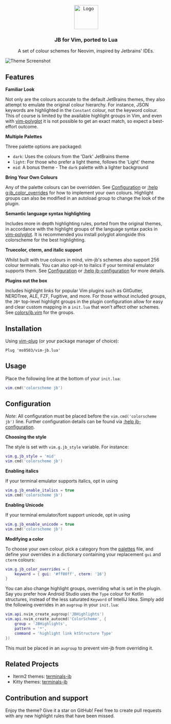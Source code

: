 <div align="center">
    </br>
    <img src="assets/logo.png" width="75" alt="Logo"/>
    <h3>JB for Vim, ported to Lua</h3>
    <p> A set of colour schemes for Neovim, inspired by Jetbrains' IDEs.</p>
</div>

![Theme Screenshot](assets/screenshot.png)

## Features

**Familiar Look**

Not only are the colours accurate to the default JetBrains themes, they
also attempt to emulate the original colour hierarchy. For instance, JSON
keywords are highlighted in the `Constant` colour, not the keyword colour.
This of course is limited by the available highlight groups in Vim, and
even with [vim-polyglot](https://github.com/sheerun/vim-polyglot) it is
not possible to get an exact match, so expect a best-effort outcome.

**Multiple Palettes**

Three palette options are packaged:

-   `dark`: Uses the colours from the 'Dark' JetBrains theme
-   `light`: For those who prefer a light theme, follows the 'Light' theme
-   `mid`: A bonus theme - The `dark` palette with a lighter background

**Bring Your Own Colours**

Any of the palette colours can be overridden. See
[Configuration](#configuration) or
[:help g:jb_color_overrides](doc/jb.txt) for how to
implement your own colours.
Highlight groups can also be modified in an autoload group to change
the look of the plugin.

**Semantic language syntax highlighting**

Includes more in depth highlighting rules, ported from the original
themes, in accordance with the highlight groups of the language syntax
packs in [vim-polyglot](https://github.com/sheerun/vim-polyglot). It is
recommended you install polyglot alongside this colorscheme for the best
highlighting.

**Truecolor, cterm, and italic support**

Whilst built with true colours in mind, vim-jb's schemes also support 256
colour terminals. You can also opt-in to italics if your terminal emulator
supports them. See [Configuration](#configuration) or
[:help jb-configuration](doc/jb.txt) for more details.

**Plugins out the box**

Includes highlight links for popular Vim plugins such as GitGutter,
NERDTree, ALE, FZF, Fugitive, and more. For those without included groups,
the `JB*` top-level highlight groups in the plugin configuration allow for
easy and clear custom mapping in a `init.lua` that won't affect other
schemes. See [colors/jb.vim](lua/vim-jb/colors.lua) for the groups.

## Installation

Using [vim-plug](https://github.com/junegunn/vim-plug) (or your package
manager of choice):

```vim
Plug 'ms0503/vim-jb.lua'
```

## Usage

Place the following line at the bottom of your `init.lua`:

```lua
vim.cmd('colorscheme jb')
```

## Configuration

_Note_: All configuration must be placed before the `vim.cmd('colorscheme jb')` line.
Further configuration details can be found via
[:help jb-configuration](doc/jb.txt).

**Choosing the style**

The style is set with `vim.g.jb_style` variable. For instance:

```lua
vim.g,jb_style = 'mid'
vim.cmd('colorscheme jb')
```

**Enabling italics**

If your terminal emulator supports italics, opt in using

```lua
vim.g.jb_enable_italics = true
vim.cmd('colorscheme jb')
```

**Enabling Unicode**

If your terminal emulator/font support unicode, opt in using

```lua
vim.g.jb_enable_unicode = true
vim.cmd('colorscheme jb')
```

**Modifying a color**

To choose your own colour, pick a category from the
[palettes](lua/vim-jb/palettes.json) file, and define your overrides in a
dictionary containing your replacement `gui` and `cterm` colours:

```lua
vim.g.jb_color_overrides = {
    keyword = { gui: '#ff00ff', cterm: '16'}
}
```

You can also change highlight groups, overriding what is set in the plugin.
Say you prefer how Android Studio uses the `Type` colour for Kotlin
structures, instead of the less saturated `Keyword` of IntelliJ Idea.
Simply add the following overrides in an `augroup` in your `init.lua`:

```lua
vim.api.nvim_create_augroup('JBHighlights')
vim.api.nvim_create_autocmd('ColorScheme', {
    group = 'JBHighlights',
    pattern = '*',
    command = 'highlight link ktStructure Type'
})
```

This must be placed in an `augroup` to prevent vim-jb from overriding it.

## Related Projects

-   Iterm2 themes: [terminals-jb](https://github.com/devsjc/terminals-jb)
-   Kitty themes: [terminals-jb](https://github.com/devsjc/terminals-jb)

## Contribution and support

Enjoy the theme? Give it a star on GitHub! Feel free to create pull
requests with any new highlight rules that have been missed.
